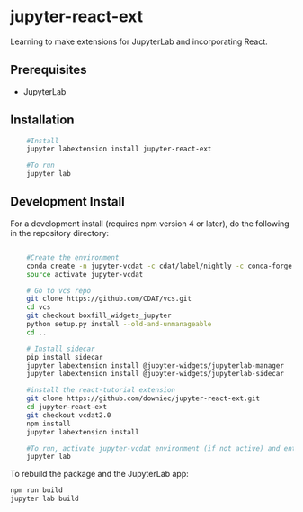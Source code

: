 # jupyter-react-ext

Learning to make extensions for JupyterLab and incorporating React.


## Prerequisites

* JupyterLab

## Installation

```bash
    #Install
    jupyter labextension install jupyter-react-ext

    #To run
    jupyter lab
```

## Development Install

For a development install (requires npm version 4 or later), do the following in the repository directory:

```bash

    #Create the environment
    conda create -n jupyter-vcdat -c cdat/label/nightly -c conda-forge -c cdat ipython nodejs vcs jupyterlab jupyter flake8 autopep8 pip nb_conda jupyterhub ipywidgets python=3
    source activate jupyter-vcdat

    # Go to vcs repo
    git clone https://github.com/CDAT/vcs.git
    cd vcs
    git checkout boxfill_widgets_jupyter
    python setup.py install --old-and-unmanageable
    cd ..

    # Install sidecar
    pip install sidecar
    jupyter labextension install @jupyter-widgets/jupyterlab-manager
    jupyter labextension install @jupyter-widgets/jupyterlab-sidecar

    #install the react-tutorial extension
    git clone https://github.com/downiec/jupyter-react-ext.git
    cd jupyter-react-ext
    git checkout vcdat2.0
    npm install
    jupyter labextension install

    #To run, activate jupyter-vcdat environment (if not active) and enter:
    jupyter lab

```

To rebuild the package and the JupyterLab app:

```bash
npm run build
jupyter lab build
```